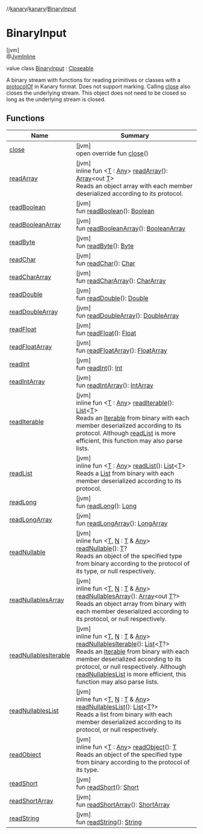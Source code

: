 //[kanary](../../../index.md)/[kanary](../index.md)/[BinaryInput](index.md)

# BinaryInput

[jvm]\
@[JvmInline](https://kotlinlang.org/api/latest/jvm/stdlib/kotlin.jvm/-jvm-inline/index.html)

value class [BinaryInput](index.md) : [Closeable](https://docs.oracle.com/javase/8/docs/api/java/io/Closeable.html)

A binary stream with functions for reading primitives or classes with a [protocolOf](../protocol-of.md) in Kanary format. Does not support marking. Calling [close](close.md) also closes the underlying stream. This object does not need to be closed so long as the underlying stream is closed.

## Functions

| Name | Summary |
|---|---|
| [close](close.md) | [jvm]<br>open override fun [close](close.md)() |
| [readArray](read-array.md) | [jvm]<br>inline fun &lt;[T](read-array.md) : [Any](https://kotlinlang.org/api/latest/jvm/stdlib/kotlin/-any/index.html)&gt; [readArray](read-array.md)(): [Array](https://kotlinlang.org/api/latest/jvm/stdlib/kotlin/-array/index.html)&lt;out [T](read-array.md)&gt;<br>Reads an object array with each member deserialized according to its protocol. |
| [readBoolean](read-boolean.md) | [jvm]<br>fun [readBoolean](read-boolean.md)(): [Boolean](https://kotlinlang.org/api/latest/jvm/stdlib/kotlin/-boolean/index.html) |
| [readBooleanArray](read-boolean-array.md) | [jvm]<br>fun [readBooleanArray](read-boolean-array.md)(): [BooleanArray](https://kotlinlang.org/api/latest/jvm/stdlib/kotlin/-boolean-array/index.html) |
| [readByte](read-byte.md) | [jvm]<br>fun [readByte](read-byte.md)(): [Byte](https://kotlinlang.org/api/latest/jvm/stdlib/kotlin/-byte/index.html) |
| [readChar](read-char.md) | [jvm]<br>fun [readChar](read-char.md)(): [Char](https://kotlinlang.org/api/latest/jvm/stdlib/kotlin/-char/index.html) |
| [readCharArray](read-char-array.md) | [jvm]<br>fun [readCharArray](read-char-array.md)(): [CharArray](https://kotlinlang.org/api/latest/jvm/stdlib/kotlin/-char-array/index.html) |
| [readDouble](read-double.md) | [jvm]<br>fun [readDouble](read-double.md)(): [Double](https://kotlinlang.org/api/latest/jvm/stdlib/kotlin/-double/index.html) |
| [readDoubleArray](read-double-array.md) | [jvm]<br>fun [readDoubleArray](read-double-array.md)(): [DoubleArray](https://kotlinlang.org/api/latest/jvm/stdlib/kotlin/-double-array/index.html) |
| [readFloat](read-float.md) | [jvm]<br>fun [readFloat](read-float.md)(): [Float](https://kotlinlang.org/api/latest/jvm/stdlib/kotlin/-float/index.html) |
| [readFloatArray](read-float-array.md) | [jvm]<br>fun [readFloatArray](read-float-array.md)(): [FloatArray](https://kotlinlang.org/api/latest/jvm/stdlib/kotlin/-float-array/index.html) |
| [readInt](read-int.md) | [jvm]<br>fun [readInt](read-int.md)(): [Int](https://kotlinlang.org/api/latest/jvm/stdlib/kotlin/-int/index.html) |
| [readIntArray](read-int-array.md) | [jvm]<br>fun [readIntArray](read-int-array.md)(): [IntArray](https://kotlinlang.org/api/latest/jvm/stdlib/kotlin/-int-array/index.html) |
| [readIterable](read-iterable.md) | [jvm]<br>inline fun &lt;[T](read-iterable.md) : [Any](https://kotlinlang.org/api/latest/jvm/stdlib/kotlin/-any/index.html)&gt; [readIterable](read-iterable.md)(): [List](https://kotlinlang.org/api/latest/jvm/stdlib/kotlin.collections/-list/index.html)&lt;[T](read-iterable.md)&gt;<br>Reads an [Iterable](https://kotlinlang.org/api/latest/jvm/stdlib/kotlin.collections/-iterable/index.html) from binary with each member deserialized according to its protocol. Although [readList](read-list.md) is more efficient, this function may also parse lists. |
| [readList](read-list.md) | [jvm]<br>inline fun &lt;[T](read-list.md) : [Any](https://kotlinlang.org/api/latest/jvm/stdlib/kotlin/-any/index.html)&gt; [readList](read-list.md)(): [List](https://kotlinlang.org/api/latest/jvm/stdlib/kotlin.collections/-list/index.html)&lt;[T](read-list.md)&gt;<br>Reads a [List](https://kotlinlang.org/api/latest/jvm/stdlib/kotlin.collections/-list/index.html) from binary with each member deserialized according to its protocol. |
| [readLong](read-long.md) | [jvm]<br>fun [readLong](read-long.md)(): [Long](https://kotlinlang.org/api/latest/jvm/stdlib/kotlin/-long/index.html) |
| [readLongArray](read-long-array.md) | [jvm]<br>fun [readLongArray](read-long-array.md)(): [LongArray](https://kotlinlang.org/api/latest/jvm/stdlib/kotlin/-long-array/index.html) |
| [readNullable](read-nullable.md) | [jvm]<br>inline fun &lt;[T](read-nullable.md), [N](read-nullable.md) : [T](read-nullable.md) &amp; [Any](https://kotlinlang.org/api/latest/jvm/stdlib/kotlin/-any/index.html)&gt; [readNullable](read-nullable.md)(): [T](read-nullable.md)?<br>Reads an object of the specified type from binary according to the protocol of its type, or null respectively. |
| [readNullablesArray](read-nullables-array.md) | [jvm]<br>inline fun &lt;[T](read-nullables-array.md), [N](read-nullables-array.md) : [T](read-nullables-array.md) &amp; [Any](https://kotlinlang.org/api/latest/jvm/stdlib/kotlin/-any/index.html)&gt; [readNullablesArray](read-nullables-array.md)(): [Array](https://kotlinlang.org/api/latest/jvm/stdlib/kotlin/-array/index.html)&lt;out [T](read-nullables-array.md)?&gt;<br>Reads an object array from binary with each member deserialized according to its protocol, or null respectively. |
| [readNullablesIterable](read-nullables-iterable.md) | [jvm]<br>inline fun &lt;[T](read-nullables-iterable.md), [N](read-nullables-iterable.md) : [T](read-nullables-iterable.md) &amp; [Any](https://kotlinlang.org/api/latest/jvm/stdlib/kotlin/-any/index.html)&gt; [readNullablesIterable](read-nullables-iterable.md)(): [List](https://kotlinlang.org/api/latest/jvm/stdlib/kotlin.collections/-list/index.html)&lt;[T](read-nullables-iterable.md)?&gt;<br>Reads an [Iterable](https://kotlinlang.org/api/latest/jvm/stdlib/kotlin.collections/-iterable/index.html) from binary with each member deserialized according to its protocol, or null respectively. Although [readNullablesList](read-nullables-list.md) is more efficient, this function may also parse lists. |
| [readNullablesList](read-nullables-list.md) | [jvm]<br>inline fun &lt;[T](read-nullables-list.md), [N](read-nullables-list.md) : [T](read-nullables-list.md) &amp; [Any](https://kotlinlang.org/api/latest/jvm/stdlib/kotlin/-any/index.html)&gt; [readNullablesList](read-nullables-list.md)(): [List](https://kotlinlang.org/api/latest/jvm/stdlib/kotlin.collections/-list/index.html)&lt;[T](read-nullables-list.md)?&gt;<br>Reads a list from binary with each member deserialized according to its protocol, or null respectively. |
| [readObject](read-object.md) | [jvm]<br>inline fun &lt;[T](read-object.md) : [Any](https://kotlinlang.org/api/latest/jvm/stdlib/kotlin/-any/index.html)&gt; [readObject](read-object.md)(): [T](read-object.md)<br>Reads an object of the specified type from binary according to the protocol of its type. |
| [readShort](read-short.md) | [jvm]<br>fun [readShort](read-short.md)(): [Short](https://kotlinlang.org/api/latest/jvm/stdlib/kotlin/-short/index.html) |
| [readShortArray](read-short-array.md) | [jvm]<br>fun [readShortArray](read-short-array.md)(): [ShortArray](https://kotlinlang.org/api/latest/jvm/stdlib/kotlin/-short-array/index.html) |
| [readString](read-string.md) | [jvm]<br>fun [readString](read-string.md)(): [String](https://kotlinlang.org/api/latest/jvm/stdlib/kotlin/-string/index.html) |
